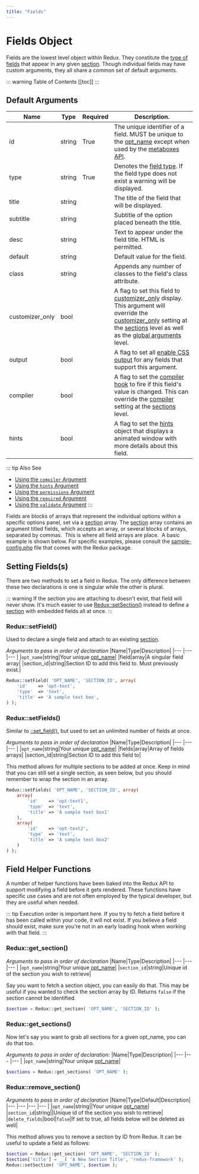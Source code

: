 ```yaml
---
title: "Fields" 
---
```


# Fields Object

Fields are the lowest level object within Redux. They constitute the [type of fields](../core-fields/) that appear in 
any given [section](section.md). Though individual fields may have custom arguments, they all share a common set of
default arguments.

::: warning Table of Contents
[[toc]]
:::

## Default Arguments
|Name|Type|Required|Description.|
|--- |--- |--- |--- |
|id|string|True|The unique identifier of a field. MUST be unique to the [opt_name](../arguments/arguments_reference.md#opt-name) except when used by the [metaboxes API](./metaboxes.md).|
|type|string|True|Denotes the [field type](../core-fields/). If the field type does not exist a warning will be displayed.|
|title|string||The title of the field that will be displayed.|
|subtitle|string||Subtitle of the option placed beneath the title.|
|desc|string||Text to appear under the field title. HTML is permitted.|
|default|string||Default value for the field.|
|class|string||Appends any number of classes to the field's class attribute.|
|customizer_only|bool||A flag to set this field to [customizer_only](field.md#customizer-only) display. This argument will override the [customizer_only](field.md#customizer-only) setting at the [sections](section.md) level as well as the [global arguments](../arguments/01-global.md#customizer-only) level.|
|output|bool||A flag to set all [enable CSS output](../arguments/output.md) for any fields that support this argument.|
|compiler|bool||A flag to set the [compiler hook](../arguments/compiler.md) to fire if this field's value is changed. This can override the [compiler](../arguments/compiler.md) setting at the [sections](section.md) level.|
|hints|bool||A flag to set the [hints](../arguments/hints.md) object that displays a animated window with more details about this field.|

::: tip Also See
- [Using the `compiler` Argument](../arguments/compiler.md)
- [Using the `hints` Argument](../arguments/hints.md)
- [Using the `permissions` Argument](../arguments/permissions.md)
- [Using the `required` Argument](../arguments/required.md)
- [Using the `validate` Argument](../arguments/validate.md)
:::

Fields are blocks of arrays that represent the individual options within a specific options panel, set via a [section](section.md) array. The [section](section.md) array contains an argument titled fields, which accepts an array, or several blocks of arrays, separated by commas.  This is where all field arrays are place.  A basic example is shown below. For specific examples, please consult the [sample-config.php](https://github.com/ReduxFramework/redux-framework/blob/master/sample/sample-config.php) file that comes with the Redux package.


## Setting Fields(s)

There are two methods to set a field in Redux. The only difference between these two declarations is one is singular
while the other is plural.

::: warning
If the section you are attaching to doesn't exist, that field will never show. It's much easier to use [Redux::setSection()](section.md#set-section) instead
to define a [section](section.md) with embedded fields all at once.
:::

### Redux::setField()

Used to declare a single field and attach to an existing [section](section.md).

*Arguments to pass in order of declaration*
|Name|Type|Description|
|--- |--- |--- |
|`opt_name`|string|Your unique [opt_name](../arguments/01-global.md#opt-name)|
|field|array|A singular field array|
|section_id|string|Section ID to add this field to. Must previously exist.|

```php
Redux::setField( 'OPT_NAME', 'SECTION_ID', array(
    'id'    => 'opt-text',   
    'type'  => 'text',
    'title' => 'A sample text box',
) );
```

### Redux::setFields()

Similar to [::set_field()](#set-field), but used to set an unlimited number of fields at once.

*Arguments to pass in order of declaration*
|Name|Type|Description|
|--- |--- |--- |
|`opt_name`|string|Your unique [opt_name](../arguments/01-global.md#opt-name)|
|fields|array|Array of fields arrays|
|section_id|string|Section ID to add this field to|

This method allows for multiple sections to be added at once. Keep in mind that you can still set a single section, as
seen below, but you should remember to wrap the section in an array.

```php
Redux::setFields( 'OPT_NAME', 'SECTION_ID', array(
    array(
        'id'    => 'opt-text1',   
        'type'  => 'text',
        'title' => 'A sample text box1'
    ),
    array(
        'id'    => 'opt-text2',   
        'type'  => 'text',
        'title' => 'A sample text box2'
    )
) );
```

## Field Helper Functions

A number of helper functions have been baked into the Redux API to support modifying a field before it gets rendered.
These functions have specific use cases and are not often employed by the typical developer, but they are useful when
needed.

::: tip
Execution order is important here. If you try to fetch a field before it has been called within your code, it will
not exist. If you believe a field should exist, make sure you're not in an early loading hook when working with that field.
:::

### Redux::get_section()

*Arguments to pass in order of declaration*
|Name|Type|Description|
|--- |--- |--- |
|`opt_name`|string|Your unique [opt_name](../arguments/01-global.md#opt-name)|
|`section_id`|string|Unique id of the section you wish to retrieve|

Say you want to fetch a section object, you can easily do that. This may be useful if you wanted to check the section 
array by ID. Returns `false` if the section cannot be identified.

```php
$section = Redux::get_section( 'OPT_NAME', 'SECTION_ID' );
```



### Redux::get_sections()
Now let's say you want to grab all sections for a given opt_name, you can do that too.

*Arguments to pass in order of declaration:*
|Name|Type|Description|
|--- |--- |--- |
|`opt_name`|string|Your unique [opt_name](../arguments/01-global.md#opt-name)|

```php
$sections = Redux::get_sections( 'OPT_NAME' );
```

### Redux::remove_section()

*Arguments to pass in order of declaration*
|Name|Type|Default|Description|
|--- |--- |--- |--- |
|`opt_name`|string||Your unique [opt_name](../arguments/01-global.md#opt-name)|
|`section_id`|string||Unique id of the section you wish to retrieve|
|`delete_fields`|bool|`false`|If set to true, all fields below will be deleted as well|

This method allows you to remove a section by ID from Redux. It can be useful to update a field as follows:

```php
$section = Redux::get_section( 'OPT_NAME', 'SECTION_ID' );
$section['title'] = __( 'A New Section Title', 'redux-framework' );
Redux::setSection( 'OPT_NAME', $section );
```

